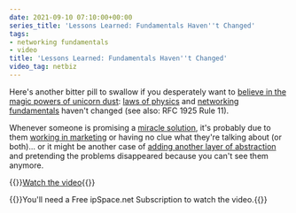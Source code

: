 ```yaml
---
date: 2021-09-10 07:10:00+00:00
series_title: 'Lessons Learned: Fundamentals Haven''t Changed'
tags:
- networking fundamentals
- video
title: 'Lessons Learned: Fundamentals Haven''t Changed'
video_tag: netbiz
---
```

Here's another bitter pill to swallow if you desperately want to [believe in the magic powers of unicorn dust](https://blog.ipspace.net/2016/01/the-sad-state-of-enterprise-networking.html): [laws of physics](https://blog.ipspace.net/2019/11/stretched-vlans-and-failing-firewall.html) and [networking fundamentals](https://www.ipspace.net/How_Networks_Really_Work) haven't changed (see also: RFC 1925 Rule 11). 

Whenever someone is promising a [miracle solution](https://blog.ipspace.net/2020/02/live-vmotion-into-vmware-on-aws-cloud.html), it's probably due to them [working in marketing](https://blog.ipspace.net/2014/05/marketing-grammar.html) or having no clue what they're talking about (or both)... or it might be another case of [adding another layer of abstraction](https://blog.ipspace.net/2017/09/intent-based-hype.html) and pretending the problems disappeared because you can't see them anymore.

{{<jump>}}[Watch the video](https://my.ipspace.net/bin/get/NetBiz/L2%20-%20Fundamentals%20Have%20Not%20Changed.mp4?doccode=NetBiz){{</jump>}}

{{<note free>}}You'll need a Free ipSpace.net Subscription to watch the video.{{</note>}}
